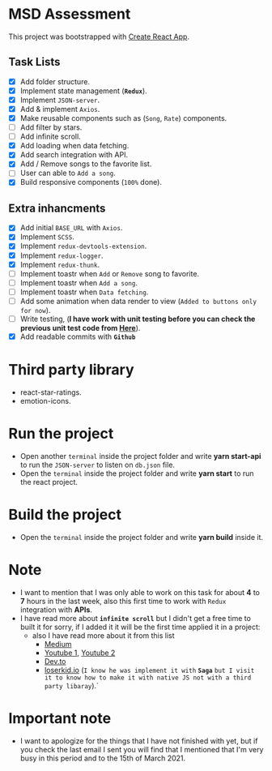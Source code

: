 # MSD Assessment

This project was bootstrapped with [Create React App](https://github.com/facebook/create-react-app).

## Task Lists

- [x] Add folder structure.
- [x] Implement state management (**`Redux`**).
- [x] Implement `JSON-server`.
- [x] Add & implement `Axios`.
- [x] Make reusable components such as (`Song`, `Rate`) components.
- [ ] Add filter by stars.
- [ ] Add infinite scroll.
- [x] Add loading when data fetching.
- [x] Add search integration with API.
- [x] Add / Remove songs to the favorite list.
- [ ] User can able to `Add a song`.
- [x] Build responsive components (`100%` done).

## Extra inhancments

- [x] Add initial `BASE_URL` with `Axios`.
- [x] Implement `SCSS`.
- [x] Implement `redux-devtools-extension`.
- [x] Implement `redux-logger`.
- [x] Implement `redux-thunk`.
- [ ] Implement toastr when `Add` or `Remove` song to favorite.
- [ ] Implement toastr when `Add a song`.
- [ ] Implement toastr when `Data fetching`.
- [ ] Add some animation when data render to view (`Added to buttons only for now`).
- [ ] Write testing, (**I have work with unit testing before you can check the previous unit test code from [Here](https://github.com/iMahmoudEmad/react-unit-test-example)**).
- [x] Add readable commits with **`Github`**

# Third party library

- react-star-ratings.
- emotion-icons.

# Run the project

- Open another `terminal` inside the project folder and write **yarn start-api** to run the `JSON-server` to listen on `db.json` file.
- Open the `terminal` inside the project folder and write **yarn start** to run the react project.

# Build the project

- Open the `terminal` inside the project folder and write **yarn build** inside it.

# Note

- I want to mention that I was only able to work on this task for about **4** to **7** hours in the last week, also this first time to work with `Redux` integration with **APIs**.
- I have read more about **`infinite scroll`** but I didn't get a free time to built it for sorry, if I added it it will be the first time applied it in a project:
  - also I have read more about it from this list
    - [Medium](https://medium.com/@manishajmera27/infinite-scrolling-in-react-js-without-using-any-third-party-library-c9f4a6198115)
    - [Youtube 1](https://www.youtube.com/watch?v=gk_6BKiy6X4), [Youtube 2](https://www.youtube.com/watch?v=NZKUirTtxcg)
    - [Dev.to](https://dev.to/jean182/infinite-scrolling-using-redux-and-sagas-part-ii-113l)
    - [loserkid.io](https://loserkid.io/infinite-scroll-with-redux-and-sagas-part-i/) (`I know he was implement it with` **`Saga`** `but I visit it to know how to make it with native JS not with a third party libaray`).`

# Important note

- I want to apologize for the things that I have not finished with yet, but if you check the last email I sent you will find that I mentioned that I'm very busy in this period and to the 15th of March 2021.
